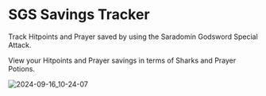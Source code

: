 # SGS Savings Tracker

Track Hitpoints and Prayer saved by using the Saradomin Godsword Special Attack.

View your Hitpoints and Prayer savings in terms of Sharks and Prayer Potions.

![2024-09-16_10-24-07](https://github.com/user-attachments/assets/c2d1349b-aa60-49d9-b6ce-26f6a7f5bb26)
